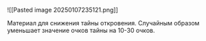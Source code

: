 ![[Pasted image 20250107235121.png]]

Материал для снижения тайны откровения. Случайным образом уменьшает значение очков тайны на 10-30 очков.